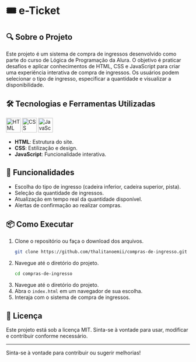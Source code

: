 # 🎟️ e-Ticket

## 🔍 Sobre o Projeto
Este projeto é um sistema de compra de ingressos desenvolvido como parte do curso de Lógica de Programação da Alura. O objetivo é praticar desafios e aplicar conhecimentos de HTML, CSS e JavaScript para criar uma experiência interativa de compra de ingressos. Os usuários podem selecionar o tipo de ingresso, especificar a quantidade e visualizar a disponibilidade.

## 🛠️ Tecnologias e Ferramentas Utilizadas
<p>
  <img src="https://cdn.jsdelivr.net/gh/devicons/devicon/icons/html5/html5-original.svg" alt="HTML" width="40" height="40"/>
  <img src="https://cdn.jsdelivr.net/gh/devicons/devicon/icons/css3/css3-original.svg" alt="CSS" width="40" height="40"/>
  <img src="https://cdn.jsdelivr.net/gh/devicons/devicon/icons/javascript/javascript-original.svg" alt="JavaScript" width="40" height="40"/>
</p>

- **HTML**: Estrutura do site.
- **CSS**: Estilização e design.
- **JavaScript**: Funcionalidade interativa.

## 🚀 Funcionalidades
- Escolha do tipo de ingresso (cadeira inferior, cadeira superior, pista).
- Seleção da quantidade de ingressos.
- Atualização em tempo real da quantidade disponível.
- Alertas de confirmação ao realizar compras.

## 📦 Como Executar
1. Clone o repositório ou faça o download dos arquivos.
   ```bash
   git clone https://github.com/thalitanoemii/compras-de-ingresso.git
2. Navegue até o diretório do projeto.
   ```bash
   cd compras-de-ingresso
2. Navegue até o diretório do projeto.
3. Abra o  ```index.html``` em um navegador de sua escolha.
4. Interaja com o sistema de compra de ingressos.

## 📜 Licença
Este projeto está sob a licença MIT. Sinta-se à vontade para usar, modificar e contribuir conforme necessário.

---

Sinta-se à vontade para contribuir ou sugerir melhorias!
  
